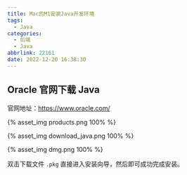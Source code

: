 ```yaml
---
title: Mac的M1安装Java开发环境
tags:
  - Java
categories:
  - 后端
  - Java
abbrlink: 22161
date: 2022-12-20 16:38:30
---
```


## Oracle 官网下载 Java

官网地址：<https://www.oracle.com/>

<!-- more -->

{% asset_img products.png 100% %}

{% asset_img download_java.png 100% %}

{% asset_img dmg.png 100% %}

双击下载文件 `.pkg` 直接进入安装向导，然后即可成功完成安装。
